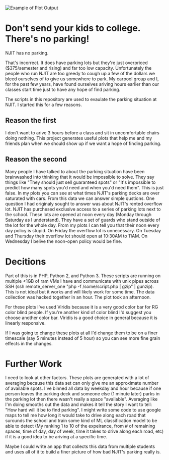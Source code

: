 ![Example of Plot Output](http://parking.joshuakatz.me/njit/past-7-days.png)

# Don't send your kids to college. There's no parking!

NJIT has no parking.

That's incorrect. It does have parking lots but they're just 
overpriced ($375/semester and rising) and far too low capacity. 
Unfortunately the people who run NJIT are too greedy to cough up 
a few of the dollars we bleed ourselves of to give us somewhere 
to park. My carpool group and I, for the past few years, have 
found ourselves ariving hours earlier than our classes start time 
just to have any hope of find parking. 

The scripts in this repository are used to evaulate the parking 
situation at NJIT. I started this for a few reasons.

## Reason the first

I don't want to arive 3 hours before a class and sit in 
uncomfortable chairs doing nothing. This project generates useful 
plots that help me and my friends plan when we should show up if 
we want a hope of finding parking.

## Reason the second

Many people I have talked to about the parking situation have 
been brainwashed into thinking that it would be impossible to 
solve. They say things like "They should just sell guaranteed 
spots" or "It's impossible to predict how many spots you'd need 
and when you'd need them". This is just false. In my plots you 
can see at what times NJIT's parking decks are over saturated 
with cars. From this data we can answer simple qustions. One 
question I had originaly sought to answer was about NJIT's rented 
overflow lot. NJIT has purchesed exclusive access to a series of 
parking lots next to the school. These lots are opened at noon 
every day (Monday through Saturday as I understand). They have a 
set of guards who stand outside of the lot for the whole day. 
From my plots I can tell you that their noon every day policy is 
stupid. On Friday the overflow lot is unnecessary. On Tuesday and 
Thursday their overflow lot should open at 10:30AM to 11AM. On 
Wednesday I belive the noon-open policy would be fine. 


# Decitions

Part of this is in PHP, Python 2, and Python 3. These scripts are 
running on multiple <1GB of ram VMs I have and communicate with 
unix pipes across SSH (ssh remote_server_one "php -f 
/some/script.php | gzip" | gunzip). This is not ideal but it 
works and will likely work for some time. The data collection was 
hacked together in an hour. The plot took an afternoon.

For these plots I've used Viridis because it is a very good color 
bar for RG color blind people. If you're another kind of color 
blind I'd suggest you choose another color bar. Viridis is a good 
choice in general because it is linearly responsive.

If I was going to change these plots at all I'd change them to be 
on a finer timescale (say 5 minutes instead of 5 hour) so you can 
see more fine grain effects in the changes.

# Further Work

I need to look at other factors. These plots are generated with a 
lot of averaging because this data set can only give me an 
approximate number of available spots. I've binned all data by 
weekday and hour because if one person leaves the parking deck 
and someone else (1 minute later) parks in the parking lot then 
there wasn't really a space "available". Averaging like I'm doing 
smooths out the data and makes it tell the story I want to tell: 
"How hard will it be to find parking". I might write some code to 
use google maps to tell me how long it would take to drive along 
each road that surounds the school and train some kind of ML 
classification model to be able to detect (My ranking 1 to 10 of 
the expeirance, from # of remaining spaces, time of day, day of 
week, time it takes to drive along each road, etc) if it is a 
good idea to be ariving at a specific time.

Maybe I could write an app that collects this data from multiple 
students and uses all of it to build a finer picture of how bad 
NJIT's parking really is.
